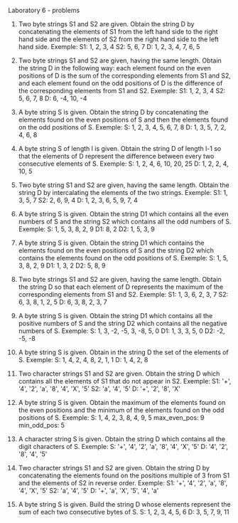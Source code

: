 Laboratory 6 - problems

1. Two byte strings S1 and S2 are given. Obtain the string D by concatenating the elements of S1 from the left hand side to the right hand side and the elements of S2 from the right hand side to the left hand side.
Exemple:
S1: 1, 2, 3, 4
S2: 5, 6, 7
D: 1, 2, 3, 4, 7, 6, 5

2. Two byte strings S1 and S2 are given, having the same length. Obtain the string D in the following way: each element found on the even positions of D is the sum of the corresponding elements from S1 and S2, and each element found on the odd positions of D is the difference of the corresponding elements from S1 and S2.
Exemple:
S1: 1, 2, 3, 4
S2: 5, 6, 7, 8
D: 6, -4, 10, -4

3. A byte string S is given. Obtain the string D by concatenating the elements found on the even positions of S and then the elements found on the odd positions of S.
Exemple:
S: 1, 2, 3, 4, 5, 6, 7, 8
D: 1, 3, 5, 7, 2, 4, 6, 8

4. A byte string S of length l is given. Obtain the string D of length l-1 so that the elements of D represent the difference between every two consecutive elements of S.
Exemple:
S: 1, 2, 4, 6, 10, 20, 25
D: 1, 2, 2, 4, 10, 5

5. Two byte string S1 and S2 are given, having the same length. Obtain the string D by intercalating the elements of the two strings.
Exemple:
S1: 1, 3, 5, 7
S2: 2, 6, 9, 4
D: 1, 2, 3, 6, 5, 9, 7, 4

6. A byte string S is given. Obtain the string D1 which contains all the even numbers of S and the string S2 which contains all the odd numbers of S.
Exemple:
S: 1, 5, 3, 8, 2, 9
D1: 8, 2
D2: 1, 5, 3, 9

7. A byte string S is given. Obtain the string D1 which contains the elements found on the even positions of S and the string D2 which contains the elements found on the odd positions of S.
Exemple:
S: 1, 5, 3, 8, 2, 9
D1: 1, 3, 2
D2: 5, 8, 9

8. Two byte strings S1 and S2 are given, having the same length. Obtain the string D so that each element of D represents the maximum of the corresponding elements from S1 and S2.
Exemple:
S1: 1, 3, 6, 2, 3, 7
S2: 6, 3, 8, 1, 2, 5
D: 6, 3, 8, 2, 3, 7

9. A byte string S is given. Obtain the string D1 which contains all the positive numbers of S and the string D2 which contains all the negative numbers of S.
Exemple:
S: 1, 3, -2, -5, 3, -8, 5, 0
D1: 1, 3, 3, 5, 0
D2: -2, -5, -8

10. A byte string S is given. Obtain in the string D the set of the elements of S.
Exemple:
S: 1, 4, 2, 4, 8, 2, 1, 1
D: 1, 4, 2, 8

11. Two character strings S1 and S2 are given. Obtain the string D which contains all the elements of S1 that do not appear in S2.
Exemple:
S1: '+', '4', '2', 'a', '8', '4', 'X', '5'
S2: 'a', '4', '5'
D: '+', '2', '8', 'X'

12. A byte string S is given. Obtain the maximum of the elements found on the even positions and the minimum of the elements found on the odd positions of S.
Exemple:
S: 1, 4, 2, 3, 8, 4, 9, 5
max_even_pos: 9
min_odd_pos: 5

13. A character string S is given. Obtain the string D which contains all the digit characters of S.
Exemple:
S: '+', '4', '2', 'a', '8', '4', 'X', '5'
D: '4', '2', '8', '4', '5'

14. Two character strings S1 and S2 are given. Obtain the string D by concatenating the elements found on the positions multiple of 3 from S1 and the elements of S2 in reverse order.
Exemple:
S1: '+', '4', '2', 'a', '8', '4', 'X', '5'
S2: 'a', '4', '5'
D: '+', 'a', 'X', '5', '4', 'a'

15. A byte string S is given. Build the string D whose elements represent the sum of each two consecutive bytes of S.
S: 1, 2, 3, 4, 5, 6
D: 3, 5, 7, 9, 11
